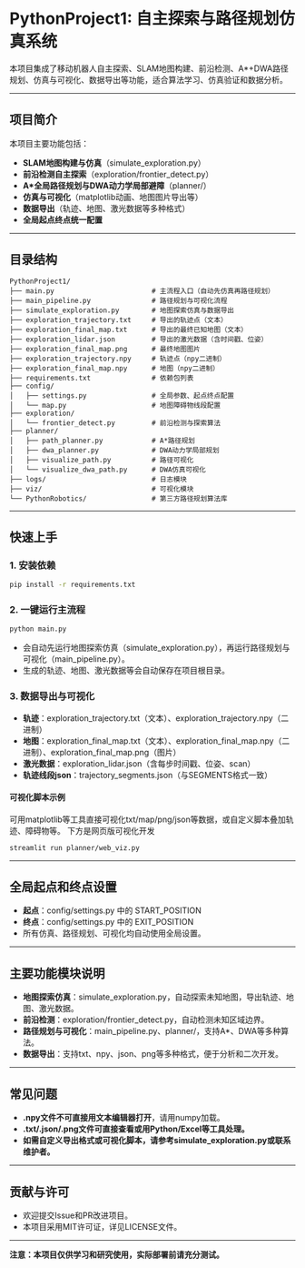 # PythonProject1: 自主探索与路径规划仿真系统

本项目集成了移动机器人自主探索、SLAM地图构建、前沿检测、A*+DWA路径规划、仿真与可视化、数据导出等功能，适合算法学习、仿真验证和数据分析。

---

## 项目简介

本项目主要功能包括：
- **SLAM地图构建与仿真**（simulate_exploration.py）
- **前沿检测自主探索**（exploration/frontier_detect.py）
- **A*全局路径规划与DWA动力学局部避障**（planner/）
- **仿真与可视化**（matplotlib动画、地图图片导出等）
- **数据导出**（轨迹、地图、激光数据等多种格式）
- **全局起点终点统一配置**

---

## 目录结构

```
PythonProject1/
├── main.py                        # 主流程入口（自动先仿真再路径规划）
├── main_pipeline.py               # 路径规划与可视化流程
├── simulate_exploration.py        # 地图探索仿真与数据导出
├── exploration_trajectory.txt     # 导出的轨迹点（文本）
├── exploration_final_map.txt      # 导出的最终已知地图（文本）
├── exploration_lidar.json         # 导出的激光数据（含时间戳、位姿）
├── exploration_final_map.png      # 最终地图图片
├── exploration_trajectory.npy     # 轨迹点（npy二进制）
├── exploration_final_map.npy      # 地图（npy二进制）
├── requirements.txt               # 依赖包列表
├── config/
│   ├── settings.py                # 全局参数、起点终点配置
│   └── map.py                     # 地图障碍物线段配置
├── exploration/
│   └── frontier_detect.py         # 前沿检测与探索算法
├── planner/
│   ├── path_planner.py            # A*路径规划
│   ├── dwa_planner.py             # DWA动力学局部规划
│   ├── visualize_path.py          # 路径可视化
│   └── visualize_dwa_path.py      # DWA仿真可视化
├── logs/                          # 日志模块
├── viz/                           # 可视化模块
└── PythonRobotics/                # 第三方路径规划算法库
```

---

## 快速上手

### 1. 安装依赖
```bash
pip install -r requirements.txt
```

### 2. 一键运行主流程
```bash
python main.py
```
- 会自动先运行地图探索仿真（simulate_exploration.py），再运行路径规划与可视化（main_pipeline.py）。
- 生成的轨迹、地图、激光数据等会自动保存在项目根目录。

### 3. 数据导出与可视化
- **轨迹**：exploration_trajectory.txt（文本）、exploration_trajectory.npy（二进制）
- **地图**：exploration_final_map.txt（文本）、exploration_final_map.npy（二进制）、exploration_final_map.png（图片）
- **激光数据**：exploration_lidar.json（含每步时间戳、位姿、scan）
- **轨迹线段json**：trajectory_segments.json（与SEGMENTS格式一致）

#### 可视化脚本示例
可用matplotlib等工具直接可视化txt/map/png/json等数据，或自定义脚本叠加轨迹、障碍物等。
下方是网页版可视化开发
```bash
streamlit run planner/web_viz.py
```
---

## 全局起点和终点设置

- **起点**：config/settings.py 中的 START_POSITION
- **终点**：config/settings.py 中的 EXIT_POSITION
- 所有仿真、路径规划、可视化均自动使用全局设置。

---

## 主要功能模块说明

- **地图探索仿真**：simulate_exploration.py，自动探索未知地图，导出轨迹、地图、激光数据。
- **前沿检测**：exploration/frontier_detect.py，自动检测未知区域边界。
- **路径规划与可视化**：main_pipeline.py、planner/，支持A*、DWA等多种算法。
- **数据导出**：支持txt、npy、json、png等多种格式，便于分析和二次开发。

---

## 常见问题
- **.npy文件不可直接用文本编辑器打开**，请用numpy加载。
- **.txt/.json/.png文件可直接查看或用Python/Excel等工具处理。**
- **如需自定义导出格式或可视化脚本，请参考simulate_exploration.py或联系维护者。**

---

## 贡献与许可
- 欢迎提交Issue和PR改进项目。
- 本项目采用MIT许可证，详见LICENSE文件。

---

**注意：本项目仅供学习和研究使用，实际部署前请充分测试。**
